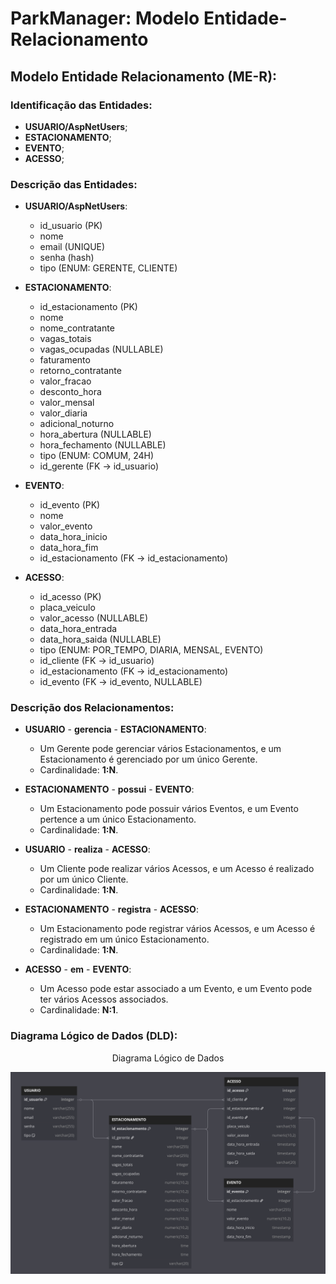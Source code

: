 # ParkManager: Modelo Entidade-Relacionamento

## Modelo Entidade Relacionamento (ME-R):

### Identificação das Entidades:

- **USUARIO/AspNetUsers**;
- **ESTACIONAMENTO**;
- **EVENTO**;
- **ACESSO**;

### Descrição das Entidades:

- **USUARIO/AspNetUsers**:
  - id_usuario (PK)
  - nome
  - email (UNIQUE)
  - senha (hash)
  - tipo (ENUM: GERENTE, CLIENTE)

- **ESTACIONAMENTO**:
  - id_estacionamento (PK)
  - nome
  - nome_contratante
  - vagas_totais
  - vagas_ocupadas (NULLABLE)
  - faturamento
  - retorno_contratante
  - valor_fracao
  - desconto_hora
  - valor_mensal
  - valor_diaria
  - adicional_noturno
  - hora_abertura (NULLABLE)
  - hora_fechamento (NULLABLE)
  - tipo (ENUM: COMUM, 24H)
  - id_gerente (FK -> id_usuario)

- **EVENTO**:
  - id_evento (PK)
  - nome
  - valor_evento
  - data_hora_inicio
  - data_hora_fim
  - id_estacionamento (FK -> id_estacionamento)

- **ACESSO**:
  - id_acesso (PK)
  - placa_veiculo
  - valor_acesso (NULLABLE)
  - data_hora_entrada
  - data_hora_saida (NULLABLE)
  - tipo (ENUM: POR_TEMPO, DIARIA, MENSAL, EVENTO)
  - id_cliente (FK -> id_usuario)
  - id_estacionamento (FK -> id_estacionamento)
  - id_evento (FK -> id_evento, NULLABLE)

### Descrição dos Relacionamentos:

- **USUARIO** - **gerencia** - **ESTACIONAMENTO**:
  - Um Gerente pode gerenciar vários Estacionamentos, e um Estacionamento é gerenciado por um único Gerente.
  - Cardinalidade: **1:N**.

- **ESTACIONAMENTO** - **possui** - **EVENTO**:
  - Um Estacionamento pode possuir vários Eventos, e um Evento pertence a um único Estacionamento.
  - Cardinalidade: **1:N**.

- **USUARIO** - **realiza** - **ACESSO**:
  - Um Cliente pode realizar vários Acessos, e um Acesso é realizado por um único Cliente.
  - Cardinalidade: **1:N**.

- **ESTACIONAMENTO** - **registra** - **ACESSO**:
  - Um Estacionamento pode registrar vários Acessos, e um Acesso é registrado em um único Estacionamento.
  - Cardinalidade: **1:N**.

- **ACESSO** - **em** - **EVENTO**:
  - Um Acesso pode estar associado a um Evento, e um Evento pode ter vários Acessos associados.
  - Cardinalidade: **N:1**.

### Diagrama Lógico de Dados (DLD):

<div align='center'>
<p>Diagrama Lógico de Dados</p>
<a href="assets/DiagramaLogicoDados.png"><img src='assets/DiagramaLogicoDados.png'></img></a>
</div>